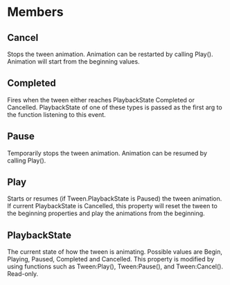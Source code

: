 # Members

## Cancel
Stops the tween animation. Animation can be restarted by calling Play(). Animation will start from the beginning values.

## Completed
Fires when the tween either reaches PlaybackState Completed or Cancelled. PlaybackState of one of these types is passed as the first arg to the function listening to this event.

## Pause
Temporarily stops the tween animation. Animation can be resumed by calling Play().

## Play
Starts or resumes (if Tween.PlaybackState is Paused) the tween animation. If current PlaybackState is Cancelled, this property will reset the tween to the beginning properties and play the animations from the beginning.

## PlaybackState
The current state of how the tween is animating. Possible values are Begin, Playing, Paused, Completed and Cancelled. This property is modified by using functions such as Tween:Play(), Tween:Pause(), and Tween:Cancel(). Read-only.